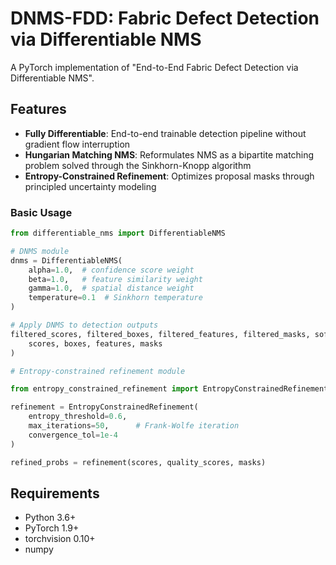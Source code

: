 
# DNMS-FDD: Fabric Defect Detection via Differentiable NMS


A PyTorch implementation of "End-to-End Fabric Defect Detection via Differentiable NMS".



## Features

- **Fully Differentiable**: End-to-end trainable detection pipeline without gradient flow interruption
- **Hungarian Matching NMS**: Reformulates NMS as a bipartite matching problem solved through the Sinkhorn-Knopp algorithm
- **Entropy-Constrained Refinement**: Optimizes proposal masks through principled uncertainty modeling


### Basic Usage

```python
from differentiable_nms import DifferentiableNMS

# DNMS module
dnms = DifferentiableNMS(
    alpha=1.0,  # confidence score weight
    beta=1.0,   # feature similarity weight
    gamma=1.0,  # spatial distance weight
    temperature=0.1  # Sinkhorn temperature
)

# Apply DNMS to detection outputs
filtered_scores, filtered_boxes, filtered_features, filtered_masks, soft_assignment = dnms(
    scores, boxes, features, masks
)
```

```python
# Entropy-constrained refinement module

from entropy_constrained_refinement import EntropyConstrainedRefinement

refinement = EntropyConstrainedRefinement(
    entropy_threshold=0.6,  
    max_iterations=50,      # Frank-Wolfe iteration
    convergence_tol=1e-4    
)

refined_probs = refinement(scores, quality_scores, masks)
```

## Requirements

- Python 3.6+
- PyTorch 1.9+
- torchvision 0.10+
- numpy


